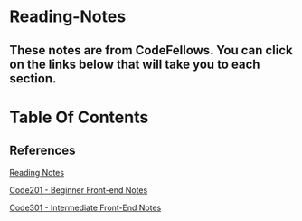 # Reading-Notes

## These notes are from CodeFellows. You can click on the links below that will take you to each section.

# Table Of Contents
## References

[Reading Notes](https://github.com/zaratr/zaratr.github.io/tree/main/reading-notes)

[Code201 - Beginner Front-end Notes](https://github.com/zaratr/zaratr.github.io/blob/main/reading-notes/Code%20201%20-%20Foundations%20of%20Software%20Development.md)

[Code301 - Intermediate Front-End Notes](https://github.com/zaratr/zaratr.github.io/blob/main/reading-notes/Code%20301%20-%20Intermediate%20Software%20Development.md)

